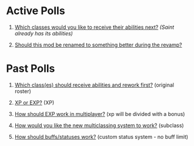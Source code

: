 # Active Polls

1. [Which classes would you like to receive their abilities next?](https://strawpoll.com/hcrc3rcp) *(Saint already has its abilities)*

1. [Should this mod be renamed to something better during the revamp?](https://strawpoll.com/9haw9fra)

# Past Polls

1. [Which class(es) should receive abilities and rework first?](https://strawpoll.com/9fhabha9) (original roster)

1. [XP or EXP?](https://strawpoll.com/1xy5ps41) (XP)

1. [How should EXP work in multiplayer?](https://strawpoll.com/8d6g6fcg) (xp will be divided with a bonus)

1. [How would you like the new multiclassing system to work?](https://strawpoll.com/3c1arp95) (subclass)

1. [How should buffs/statuses work?](https://strawpoll.com/x9dcdc5z) (custom status system - no buff limit)
